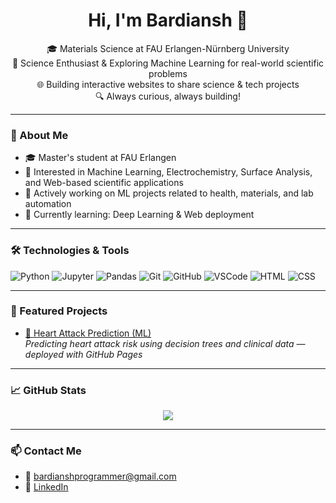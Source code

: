 <h1 align="center">Hi, I'm Bardiansh 👋</h1>

<p align="center">
  🎓 Materials Science at FAU Erlangen-Nürnberg University <br>
  🧪 Science Enthusiast & Exploring Machine Learning for real-world scientific problems <br>
  🌐 Building interactive websites to share science & tech projects <br>
  🔍 Always curious, always building!
</p>

---

### 🚀 About Me

- 🎓 Master's student at FAU Erlangen
- 🧠 Interested in Machine Learning, Electrochemistry, Surface Analysis, and Web-based scientific applications
- 🧪 Actively working on ML projects related to health, materials, and lab automation
- 🌱 Currently learning: Deep Learning & Web deployment

---

### 🛠️ Technologies & Tools

![Python](https://img.shields.io/badge/-Python-333?logo=python)
![Jupyter](https://img.shields.io/badge/-Jupyter-333?logo=jupyter)
![Pandas](https://img.shields.io/badge/-Pandas-333?logo=pandas)
![Git](https://img.shields.io/badge/-Git-333?logo=git)
![GitHub](https://img.shields.io/badge/-GitHub-333?logo=github)
![VSCode](https://img.shields.io/badge/-VS%20Code-333?logo=visual-studio-code)
![HTML](https://img.shields.io/badge/-HTML5-333?logo=html5)
![CSS](https://img.shields.io/badge/-CSS3-333?logo=css3)

---

### 📌 Featured Projects

- [💓 Heart Attack Prediction (ML)](https://github.com/Bardiansh/heart-attack-predictor)  
  _Predicting heart attack risk using decision trees and clinical data — deployed with GitHub Pages_

---

### 📈 GitHub Stats

<p align="center">
  <img src="https://github-readme-stats.vercel.app/api?username=Bardiansh&show_icons=true&theme=default" />
</p>

---

### 📫 Contact Me

- 📧 bardianshprogrammer@gmail.com  
- 💼 [LinkedIn](https://www.linkedin.com/in/bardia-nasiri-sharaf-02a241220)

